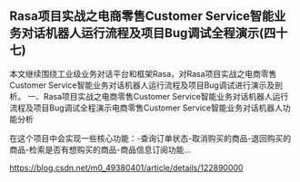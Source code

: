 ## Rasa项目实战之电商零售Customer Service智能业务对话机器人运行流程及项目Bug调试全程演示(四十七)

本文继续围绕工业级业务对话平台和框架Rasa，对Rasa项目实战之电商零售Customer Service智能业务对话机器人运行流程及项目Bug调试进行演示及剖析。
一、Rasa项目实战之电商零售Customer Service智能业务对话机器人运行流程及项目Bug调试全程演示电商零售Customer Service智能业务对话机器人功能分析

在这个项目中会实现一些核心功能：-查询订单状态-取消购买的商品-退回购买的商品-检索是否有想购买的商品-商品信息订阅功能...

https://blog.csdn.net/m0_49380401/article/details/122890000
